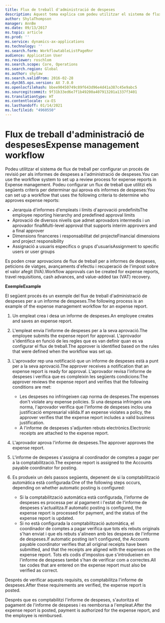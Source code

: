```yaml
---
title: Flux de treball d'administració de despeses
description: Aquest tema explica com podeu utilitzar el sistema de flux de treball al Microsoft Dynamics 365 Finance per configurar un procés de revisió per als informes de despeses a l'administració de despeses.
author: ShylaThompson
manager: AnnBe
ms.date: 09/13/2017
ms.topic: article
ms.prod: ''
ms.service: dynamics-ax-applications
ms.technology: ''
ms.search.form: WorkflowtableListPageRnr
audience: Application User
ms.reviewer: roschlom
ms.search.scope: Core, Operations
ms.search.region: Global
ms.author: shylaw
ms.search.validFrom: 2016-02-28
ms.dyn365.ops.version: AX 7.0.0
ms.openlocfilehash: bbee90450749c89f643d96e4d41a387c45e9abc5
ms.sourcegitcommit: 9f31b33ed6e7f1b49200a407913201a1337f3401
ms.translationtype: HT
ms.contentlocale: ca-ES
ms.lasthandoff: 01/14/2021
ms.locfileid: "4960550"
---
```

# <a name="expense-management-workflow"></a><span data-ttu-id="982c8-103">Flux de treball d'administració de despeses</span><span class="sxs-lookup"><span data-stu-id="982c8-103">Expense management workflow</span></span>

<span data-ttu-id="982c8-104">Podeu utilitzar el sistema de flux de treball per configurar un procés de revisió per als informes de despeses a l'administració de despeses.</span><span class="sxs-lookup"><span data-stu-id="982c8-104">You can use the workflow system to set up a review process for expense reports in Expense management.</span></span> <span data-ttu-id="982c8-105">Podeu configurar un flux de treball que utilitzi els següents criteris per determinar qui aprova els informes de despeses:</span><span class="sxs-lookup"><span data-stu-id="982c8-105">You can set up a workflow that uses the following criteria to determine who approves expense reports:</span></span>

- <span data-ttu-id="982c8-106">Jerarquia d'informes d'empleats i límits d'aprovació predefinits</span><span class="sxs-lookup"><span data-stu-id="982c8-106">The employee reporting hierarchy and predefined approval limits</span></span>
- <span data-ttu-id="982c8-107">Aprovació de diversos nivells que admet aprovadors intermedis i un aprovador final</span><span class="sxs-lookup"><span data-stu-id="982c8-107">Multi-level approval that supports interim approvers and a final approver</span></span>
- <span data-ttu-id="982c8-108">Dimensions financeres i responsabilitat del projecte</span><span class="sxs-lookup"><span data-stu-id="982c8-108">Financial dimensions and project responsibility</span></span>
- <span data-ttu-id="982c8-109">Assignació a usuaris específics o grups d'usuaris</span><span class="sxs-lookup"><span data-stu-id="982c8-109">Assignment to specific users or user groups</span></span>

<span data-ttu-id="982c8-110">Es poden crear aprovacions de flux de treball per a informes de despeses, peticions de viatges, avançaments d'efectiu i recuperació de l'impost sobre el valor afegit (IVA).</span><span class="sxs-lookup"><span data-stu-id="982c8-110">Workflow approvals can be created for expense reports, travel requisitions, cash advances, and value-added tax (VAT) recovery.</span></span>

<span data-ttu-id="982c8-111">**Exemple**</span><span class="sxs-lookup"><span data-stu-id="982c8-111">**Example**</span></span>

<span data-ttu-id="982c8-112">El següent procés és un exemple del flux de treball d'administració de despeses per a un informe de despeses.</span><span class="sxs-lookup"><span data-stu-id="982c8-112">The following process is an example of the expense management workflow for an expense report.</span></span>

1. <span data-ttu-id="982c8-113">Un empleat crea i desa un informe de despeses.</span><span class="sxs-lookup"><span data-stu-id="982c8-113">An employee creates and saves an expense report.</span></span>
2. <span data-ttu-id="982c8-114">L'empleat envia l'informe de despeses per a la seva aprovació.</span><span class="sxs-lookup"><span data-stu-id="982c8-114">The employee submits the expense report for approval.</span></span> <span data-ttu-id="982c8-115">L'aprovador s'identifica en funció de les regles que es van definir quan es va configurar el flux de treball.</span><span class="sxs-lookup"><span data-stu-id="982c8-115">The approver is identified based on the rules that were defined when the workflow was set up.</span></span>
3. <span data-ttu-id="982c8-116">L'aprovador rep una notificació que un informe de despeses està a punt per a la seva aprovació.</span><span class="sxs-lookup"><span data-stu-id="982c8-116">The approver receives a notification that an expense report is ready for approval.</span></span> <span data-ttu-id="982c8-117">L'aprovador revisa l'informe de despeses i verifica que es compleixin les següents condicions:</span><span class="sxs-lookup"><span data-stu-id="982c8-117">The approver reviews the expense report and verifies that the following conditions are met:</span></span>

    - <span data-ttu-id="982c8-118">Les despeses no infringeixen cap norma de despeses.</span><span class="sxs-lookup"><span data-stu-id="982c8-118">The expenses don't violate any expense policies.</span></span> <span data-ttu-id="982c8-119">Si una despesa infringeix una norma, l'aprovador verifica que l'informe de despeses inclou una justificació empresarial vàlida.</span><span class="sxs-lookup"><span data-stu-id="982c8-119">If an expense violates a policy, the approver verifies that the expense report includes a valid business justification.</span></span>
    - <span data-ttu-id="982c8-120">A l'informe de despeses s'adjunten rebuts electrònics.</span><span class="sxs-lookup"><span data-stu-id="982c8-120">Electronic receipts are attached to the expense report.</span></span>

4. <span data-ttu-id="982c8-121">L'aprovador aprova l'informe de despeses.</span><span class="sxs-lookup"><span data-stu-id="982c8-121">The approver approves the expense report.</span></span>
5. <span data-ttu-id="982c8-122">L'informe de despeses s'assigna al coordinador de comptes a pagar per a la comptabilització.</span><span class="sxs-lookup"><span data-stu-id="982c8-122">The expense report is assigned to the Accounts payable coordinator for posting.</span></span>
6. <span data-ttu-id="982c8-123">Es produeix un dels passos següents, depenent de si la comptabilització automàtica està configurada:</span><span class="sxs-lookup"><span data-stu-id="982c8-123">One of the following steps occurs, depending on whether automatic posting is configured:</span></span>

    - <span data-ttu-id="982c8-124">Si la comptabilització automàtica està configurada, l'informe de despeses es processa per al pagament i l'estat de l'informe de despeses s'actualitza.</span><span class="sxs-lookup"><span data-stu-id="982c8-124">If automatic posting is configured, the expense report is processed for payment, and the status of the expense report is updated.</span></span>
    - <span data-ttu-id="982c8-125">Si no està configurada la comptabilització automàtica, el coordinador de comptes a pagar verifica que tots els rebuts originals s'han enviat i que els rebuts s'alineen amb les despeses de l'informe de despeses.</span><span class="sxs-lookup"><span data-stu-id="982c8-125">If automatic posting isn't configured, the Accounts payable coordinator verifies that all original receipts have been submitted, and that the receipts are aligned with the expenses on the expense report.</span></span> <span data-ttu-id="982c8-126">Tots els codis d'impostos que s'introdueixen en l'informe de despeses també s'han de verificar com a correctes.</span><span class="sxs-lookup"><span data-stu-id="982c8-126">All tax codes that are entered on the expense report must also be verified as correct.</span></span>

<span data-ttu-id="982c8-127">Després de verificar aquests requisits, es comptabilitza l'informe de despeses.</span><span class="sxs-lookup"><span data-stu-id="982c8-127">After these requirements are verified, the expense report is posted.</span></span>

<span data-ttu-id="982c8-128">Després que es comptabilitzi l'informe de despeses, s'autoritza el pagament de l'informe de despeses i es reemborsa a l'empleat.</span><span class="sxs-lookup"><span data-stu-id="982c8-128">After the expense report is posted, payment is authorized for the expense report, and the employee is reimbursed.</span></span>
